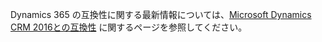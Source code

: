 Dynamics 365 の互換性に関する最新情報については、[Microsoft Dynamics CRM 2016との互換性](https://support.microsoft.com/kb/3124955) に関するページを参照してください。